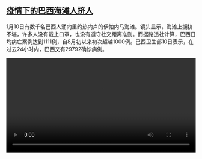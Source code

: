<!--1610445248000-->
[疫情下的巴西海滩人挤人](https://www.dw.com/zh/%E7%96%AB%E6%83%85%E4%B8%8B%E7%9A%84%E5%B7%B4%E8%A5%BF%E6%B5%B7%E6%BB%A9%E4%BA%BA%E6%8C%A4%E4%BA%BA/a-56200805)
------

<p>1月10日有数千名巴西人涌向里约热内卢的伊帕内马海滩。镜头显示，海滩上拥挤不堪，许多人没有戴上口罩，也没有遵守社交距离准则。而据路透社计算，巴西日均病亡案例达到1111例，自8月初以来初次超越1000例。巴西卫生部10日表示，在过去24小时内，巴西又有29792确诊病例。</small></p><video src="https://tvdownloaddw-a.akamaihd.net/dwtv_video/flv/vdt_zh/2021/bchi210112_001_8da68brazil_0112_sd_sor.mp4" controls style="width:100%"></video>

